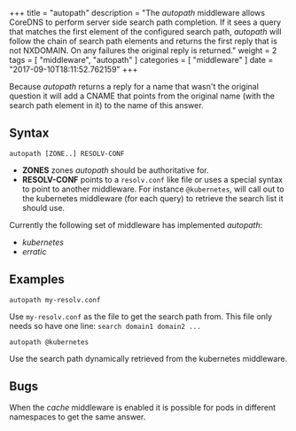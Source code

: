 +++
title = "autopath"
description = "The *autopath* middleware allows CoreDNS to perform server side search path completion. If it sees a query that matches the first element of the configured search path, *autopath* will follow the chain of search path elements and returns the first reply that is not NXDOMAIN. On any failures the original reply is returned."
weight = 2
tags = [ "middleware", "autopath" ]
categories = [ "middleware" ]
date = "2017-09-10T18:11:52.762159"
+++

Because *autopath* returns a reply for a name that wasn't the original question it will add a CNAME
that points from the original name (with the search path element in it) to the name of this answer.

## Syntax

~~~
autopath [ZONE..] RESOLV-CONF
~~~

* **ZONES** zones *autopath* should be authoritative for.
* **RESOLV-CONF** points to a `resolv.conf` like file or uses a special syntax to point to another
  middleware. For instance `@kubernetes`, will call out to the kubernetes middleware (for each
  query) to retrieve the search list it should use.

Currently the following set of middleware has implemented *autopath*:

* *kubernetes*
* *erratic*

## Examples

~~~
autopath my-resolv.conf
~~~

Use `my-resolv.conf` as the file to get the search path from. This file only needs so have one line:
`search domain1 domain2 ...`

~~~
autopath @kubernetes
~~~

Use the search path dynamically retrieved from the kubernetes middleware.

## Bugs

When the *cache* middleware is enabled it is possible for pods in different namespaces to get the
same answer.

